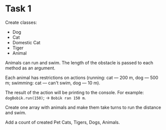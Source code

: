 # Task 1

Create classes:

- Dog
- Cat
- Domestic Cat
- Tiger
- Animal

Animals can run and swim. The length of the obstacle is passed to each method as an
argument.

Each animal has restrictions on actions (running: cat — 200 m, dog — 500 m;
swimming: cat — can't swim, dog — 10 m).

The result of the action will be printing to the console.
For example: `dogBobik.run(150)`; -> `Bobik ran 150 m`.

Create one array with animals and make them take turns to run the distance and swim.

Add a count of created Pet Cats, Tigers, Dogs, Animals.
